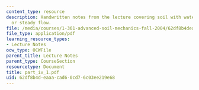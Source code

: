 ```yaml
---
content_type: resource
description: Handwritten notes from the lecture covering soil with water, no flow
  or steady flow.
file: /media/courses/1-361-advanced-soil-mechanics-fall-2004/62df8b4deaaacad60cd76c03ee219e68_part_iv_1.pdf
file_type: application/pdf
learning_resource_types:
- Lecture Notes
ocw_type: OCWFile
parent_title: Lecture Notes
parent_type: CourseSection
resourcetype: Document
title: part_iv_1.pdf
uid: 62df8b4d-eaaa-cad6-0cd7-6c03ee219e68
---
```

